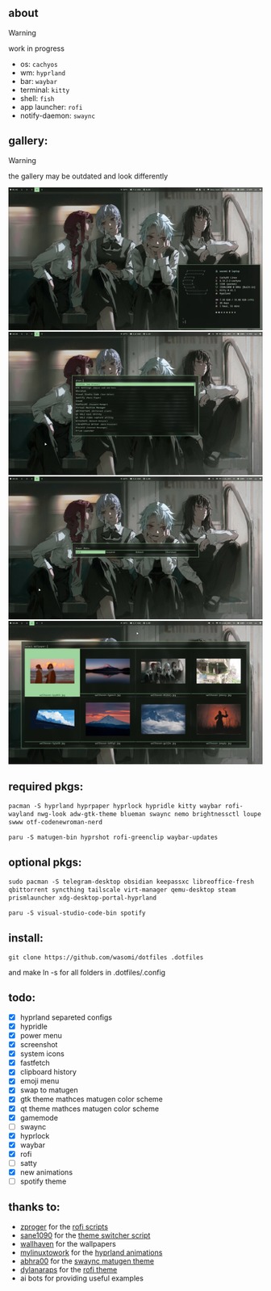 ## about

> [!warning]
> work in progress

- os: `cachyos`
- wm: `hyprland`
- bar: `waybar`
- terminal: `kitty`
- shell: `fish`
- app launcher: `rofi`
- notify-daemon: `swaync`

## gallery:

> [!warning]
> the gallery may be outdated and look differently

![main](Pictures/Screenshots/main.png)
![rofi](Pictures/Screenshots/rofi.png)
![powerMenu](Pictures/Screenshots/powerMenu.png)
![wallpaperChanger](Pictures/Screenshots/wallpaperChanger.png)

## required pkgs:

```
pacman -S hyprland hyprpaper hyprlock hypridle kitty waybar rofi-wayland nwg-look adw-gtk-theme blueman swaync nemo brightnessctl loupe swww otf-codenewroman-nerd
```

```
paru -S matugen-bin hyprshot rofi-greenclip waybar-updates
```

## optional pkgs:

```
sudo pacman -S telegram-desktop obsidian keepassxc libreoffice-fresh qbittorrent syncthing tailscale virt-manager qemu-desktop steam prismlauncher xdg-desktop-portal-hyprland
```

```
paru -S visual-studio-code-bin spotify
```

## install:

```
git clone https://github.com/wasomi/dotfiles .dotfiles
```
and make ln -s for all folders in .dotfiles/.config

## todo:

- [x] hyprland separeted configs
- [x] hypridle
- [x] power menu
- [x] screenshot
- [x] system icons
- [x] fastfetch
- [x] clipboard history
- [x] emoji menu
- [x] swap to matugen
- [x] gtk theme mathces matugen color scheme
- [x] qt theme mathces matugen color scheme
- [x] gamemode
- [ ] swaync
- [x] hyprlock
- [x] waybar
- [x] rofi
- [ ] satty
- [x] new animations
- [ ] spotify theme

## thanks to:

- [zproger](https://github.com/Zproger/) for the [rofi scripts](https://github.com/Zproger/bspwm-dotfiles/tree/main/bin)
- [sane1090](https://www.youtube.com/@sane1090x) for the [theme switcher script](https://youtu.be/PLb2lA9jBCI?si=PrIcooBkzP5Gz0YF)
- [wallhaven](https://wallhaven.cc) for the wallpapers
- [mylinuxtowork](https://github.com/mylinuxforwork) for the [hyprland animations](https://github.com/mylinuxforwork/dotfiles/tree/main/share/dotfiles/.config/hypr/conf/animations)
- [abhra00](https://github.com/Abhra00) for the [swaync matugen theme](https://github.com/Abhra00/Matuprland/tree/main/swaync/themes/matugen-nc)
- [dylanaraps](https://github.com/dylanaraps) for the [rofi theme](https://github.com/dylanaraps/pywal/blob/master/pywal/templates/colors-rofi-dark.rasi)
- ai bots for providing useful examples